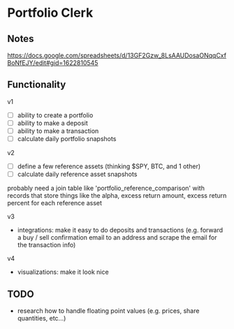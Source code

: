 # Portfolio Clerk

## Notes

https://docs.google.com/spreadsheets/d/13GF2Gzw_8LsAAUDosaONqqCxfBoNfEJY/edit#gid=1622810545

## Functionality
v1
- [ ] ability to create a portfolio
- [ ] ability to make a deposit
- [ ] ability to make a transaction
- [ ] calculate daily portfolio snapshots
 
v2
- [ ] define a few reference assets (thinking $SPY, BTC, and 1 other)
- [ ] calculate daily reference asset snapshots

probably need a join table like 'portfolio_reference_comparison' with records that store things like the alpha, 
excess return amount, excess return percent for each reference asset

v3
- integrations: make it easy to do deposits and transactions (e.g. forward a buy / sell confirmation email to an 
  address and scrape the email for the transaction info)
  
v4 
- visualizations: make it look nice

## TODO

- research how to handle floating point values (e.g. prices, share quantities, etc...)